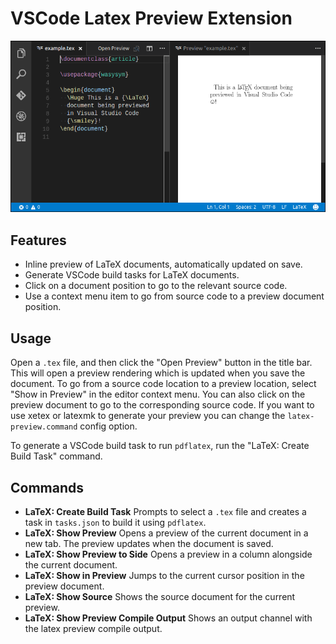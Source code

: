 # VSCode Latex Preview Extension

![Screenshot](media/screenshot.png)

## Features

* Inline preview of LaTeX documents, automatically updated on save.
* Generate VSCode build tasks for LaTeX documents.
* Click on a document position to go to the relevant source code.
* Use a context menu item to go from source code to a preview document position.

## Usage

Open a `.tex` file, and then click the "Open Preview" button in the title bar. This will open a preview rendering which
is updated when you save the document. To go from a source code location to a preview location, select "Show in Preview"
in the editor context menu. You can also click on the preview document to go to the corresponding source code. If you
want to use xetex or latexmk to generate your preview you can change the `latex-preview.command` config option.

To generate a VSCode build task to run `pdflatex`, run the "LaTeX: Create Build Task" command.

## Commands

* **LaTeX: Create Build Task** Prompts to select a `.tex` file and creates a task in `tasks.json` to build it using `pdflatex`.
* **LaTeX: Show Preview** Opens a preview of the current document in a new tab. The preview updates when the document is saved.
* **LaTeX: Show Preview to Side** Opens a preview in a column alongside the current document.
* **LaTeX: Show in Preview** Jumps to the current cursor position in the preview document.
* **LaTeX: Show Source** Shows the source document for the current preview.
* **LaTeX: Show Preview Compile Output** Shows an output channel with the latex preview compile output.
